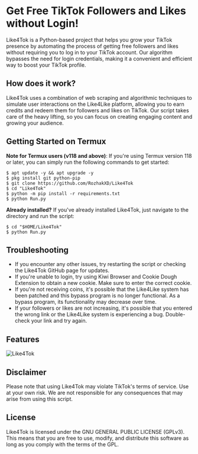 # Get Free TikTok Followers and Likes without Login!

Like4Tok is a Python-based project that helps you grow your TikTok presence by automating the process of getting free followers and likes without requiring you to log in to your TikTok account. Our algorithm bypasses the need for login credentials, making it a convenient and efficient way to boost your TikTok profile.

## How does it work?
Like4Tok uses a combination of web scraping and algorithmic techniques to simulate user interactions on the Like4Like platform, allowing you to earn credits and redeem them for followers and likes on TikTok. Our script takes care of the heavy lifting, so you can focus on creating engaging content and growing your audience.

## Getting Started on Termux
**Note for Termux users (v118 and above)**: If you're using Termux version 118 or later, you can simply run the following commands to get started:
  ```
  $ apt update -y && apt upgrade -y
  $ pkg install git python-pip
  $ git clone https://github.com/RozhakXD/Like4Tok
  $ cd "Like4Tok"
  $ python -m pip install -r requirements.txt
  $ python Run.py
  ```

**Already installed?** If you've already installed Like4Tok, just navigate to the directory and run the script:
```
$ cd "$HOME/Like4Tok"
$ python Run.py
```

## Troubleshooting
- If you encounter any other issues, try restarting the script or checking the Like4Tok GitHub page for updates.
- If you're unable to login, try using Kiwi Browser and Cookie Dough Extension to obtain a new cookie. Make sure to enter the correct cookie.
- If you're not receiving coins, it's possible that the Like4Like system has been patched and this bypass program is no longer functional. As a bypass program, its functionality may decrease over time.
- If your followers or likes are not increasing, it's possible that you entered the wrong link or the Like4Like system is experiencing a bug. Double-check your link and try again.

## Features
![Like4Tok](https://github.com/user-attachments/assets/531c147d-0fb9-45c1-bbd6-fe239917c1ce)

## Disclaimer
Please note that using Like4Tok may violate TikTok's terms of service. Use at your own risk. We are not responsible for any consequences that may arise from using this script.

## License
Like4Tok is licensed under the GNU GENERAL PUBLIC LICENSE (GPLv3). This means that you are free to use, modify, and distribute this software as long as you comply with the terms of the GPL.
